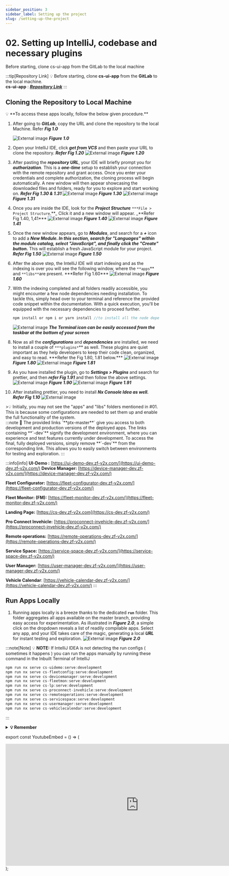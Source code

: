 ```yaml
---
sidebar_position: 3
sidebar_label: Setting up the project
slug: /setting-up-the-project
---
```


# 02. Setting up IntelliJ, codebase and necessary plugins

Before starting, clone cs-ui-app from the GitLab to the local machine

<aside>

>

</aside>

:::tip[Repository Link]
💡 Before starting, clone **cs-ui-app** from the **GitLab** to the local machine. <br/>
**cs-ui-app** : [**_Repository Link_**](https://vcu-gitlab.northeurope.cloudapp.azure.com/connectivitysuite/applications/cs-app-uis)
:::

<div>
<YoutubeEmbed />
</div>

<!--
[https://drive.google.com/drive/u/1/home](https://drive.google.com/drive/u/1/home)

[https://maps-grin-li1.craft.me/5Y6iD6x8fvNrH9](https://maps-grin-li1.craft.me/5Y6iD6x8fvNrH9) -->

## Cloning the Repository to Local Machine

<aside>
💡 **To access these apps locally, follow the below given procedure.**

</aside>

1. After going to **_GitLab_**, copy the URL and clone the repository to the local Machine. Refer **_Fig 1.0_**

   ![External image](../../static/img/ss1.png)
   **_Figure 1.0_**

2. Open your IntelliJ IDE, click **_get from VCS_** and then paste your URL to clone the repository. **_Refer Fig 1.20_**
   ![External image](../../static/img/ss2.png)
   **_Figure 1.20_**

3. After pasting the **_repository URL_**, your IDE will briefly prompt you for **_authorization_**. This is a **_one-time_** setup to establish your connection with the remote repository and grant access. Once you enter your credentials and complete authorization, the cloning process will begin automatically. A new window will then appear showcasing the downloaded files and folders, ready for you to explore and start working on. **_Refer Fig 1.30 & 1.31_**
   ![External image](../../static/img/ss3.png)
   **_Figure 1.30_**
   ![External image](../../static/img/ss4.png)
   **_Figure 1.31_**

4. Once you are inside the IDE, look for the **_Project Structure_** `***File > Project Structure`.**_ Click it and a new window will appear. _**Refer Fig 1.40, 1,41\*\*\*
   ![External image](../../static/img/ss5.png)
   **_Figure 1.40_**
   ![External image](../../static/img/ss6.png)
   **_Figure 1.41_**

5. Once the new window appears, go to **_Modules_**, and search for a **_+_** icon to add a **_New Module. In this section, search for "Languages" within the module catalog, select "JavaScript", and finally click the "Create" button._** This will establish a fresh JavaScript module for your project. **_Refer Fig 1.50_**
   ![External image](../../static/img/ss14.png)
   **_Figure 1.50_**

6. After the above step, the IntelliJ IDE will start indexing and as the indexing is over you will see the following window, where the `**apps`** and `**libs**`are present. \***Refer Fig 1.60\*\*\*
   ![External image](../../static/img/ss7.png)
   **_Figure 1.60_**

7. With the indexing completed and all folders readily accessible, you might encounter a few node dependencies needing installation. To tackle this, simply head over to your terminal and reference the provided code snippet within the documentation. With a quick execution, you'll be equipped with the necessary dependencies to proceed further.

   ```jsx
   npm install or npm i or yarn install //to install all the node dependencies
   ```

   ![External image](../../static/img/ss8.png)
   **_The Terminal icon can be easily accessed from the taskbar at the bottom of your screen_**

8. Now as all the **_configurations_** and **_dependencies_** are installed, we need to install a couple of `***plugins*`** as well. These plugins are quiet important as they help developers to keep their code clean, organized, and easy to read. \***Refer the Fig 1.80, 1.81 below.\*\*\*
   ![External image](../../static/img/ss9.png)
   **_Figure 1.80_**
   ![External image](../../static/img/ss10.png)
   **_Figure 1.81_**

9. As you have installed the plugin, go to **_Settings > Plugins_** and search for prettier, and then **_refer Fig 1.91_** and then follow the above settings.
   ![External image](../../static/img/ss11.png)
   **_Figure 1.90_**
   ![External image](../../static/img/ss12.png)
   **_Figure 1.91_**

10. After installing prettier, you need to install **_Nx Console Idea as well. Refer Fig 1.10_**
![External image](../../static/img/ss13.png)
<aside>
>💡 Initially, you may not see the "apps" and "libs" folders mentioned in #01. This is because some configurations are needed to set them up and enable the full functionality of the system.

</aside>

<aside>
:::note
📒 The provided links `**ptx-master**` give you access to both development and production versions of the deployed apps. The links containing **`-dev`** signify the development environment, where you can experience and test features currently under development. To access the final, fully deployed versions, simply remove **`-dev`** from the corresponding link. This allows you to easily switch between environments for testing and exploration.
:::

</aside>

:::info[info]
**UI-Demo :** [https://ui-demo-dev.zf-v2x.com/](https://ui-demo-dev.zf-v2x.com/)
**Device Manager:** [https://device-manager-dev.zf-v2x.com/](https://device-manager-dev.zf-v2x.com/)

**Fleet Configurator:** [https://fleet-configurator-dev.zf-v2x.com/](https://fleet-configurator-dev.zf-v2x.com/)

**Fleet Monitor: (FM):** [https://fleet-monitor-dev.zf-v2x.com/](https://fleet-monitor-dev.zf-v2x.com/)

**Landing Page:** [https://cs-dev.zf-v2x.com](https://cs-dev.zf-v2x.com/)

**Pro Connect Invehicle:** [https://proconnect-invehicle-dev.zf-v2x.com/](https://proconnect-invehicle-dev.zf-v2x.com/)

**Remote operations:** [https://remote-operations-dev.zf-v2x.com/](https://remote-operations-dev.zf-v2x.com/)

**Service Space:** [https://service-space-dev.zf-v2x.com/](https://service-space-dev.zf-v2x.com/)

**User Manager:** [https://user-manager-dev.zf-v2x.com/](https://user-manager-dev.zf-v2x.com/)

**Vehicle Calendar**: [https://vehicle-calendar-dev.zf-v2x.com/](https://vehicle-calendar-dev.zf-v2x.com/)
:::

## Run Apps Locally

1. Running apps locally is a breeze thanks to the dedicated **`run`** folder. This folder aggregates all apps available on the master branch, providing easy access for experimentation. As illustrated in **_Figure 2.0_**, a simple click on the dropdown reveals a list of readily compilable apps. Select any app, and your IDE takes care of the magic, generating a local **_URL_** for instant testing and exploration.
   ![External image](../../static/img/rr1.png)
   **_Figure 2.0_**

:::note[Note]
💡 **NOTE:** If IntelliJ IDEA is not detecting the run configs ( sometimes it happens ) you can run the apps manually
by running these command in the Inbuilt Terminal of IntelliJ

```js title="bash"
npm run nx serve cs-uidemo:serve:development
npm run nx serve cs-fleetconfig:serve:development
npm run nx serve cs-devicemanager:serve:development
npm run nx serve cs-fleetmon:serve:development
npm run nx serve cs-lp:serve:development
npm run nx serve cs-proconnect-invehicle:serve:development
npm run nx serve cs-remoteoperations:serve:development
npm run nx serve cs-servicespace:serve:development
npm run nx serve cs-usermanager:serve:development
npm run nx serve cs-vehiclecalendar:serve:development
```

:::

<details>
  <summary><b>💡 Remember</b></summary>
  <div>
    <div>

There are 2 types of modes, in which each app can run.

1.  **Live Mode.**
2.  **Mock Mode:** Doesn’t need backend to run, as there’s is a lot of data which needs to be fetched from the backend, but if the backend is not available, we create a virtual backend that serves up dummy data, mimicking real-world interactions, all within the app itself.

📒 To **_activate Mock Mode_**, head to your app's `**environment.ts**` file and set `**isMockEnabled`** to `**true\*\*`. Boom! You're now cruising in offline mode, ready to test and iterate without external dependencies.
![External image](../../static/img/rr2.png)

</div>

  </div>
</details>

export const YoutubeEmbed = () => (

  <div style={{width: '100%', height:'100%'}}>
<iframe width="870" height="400" src="https://www.youtube.com/embed/gys_aEdmBQk?si=sg9f_nQewTH-eEOL" title="YouTube video player" frameborder="0" allow="accelerometer; autoplay; clipboard-write; encrypted-media; gyroscope; picture-in-picture; web-share" allowfullscreen></iframe>
  </div>
);

